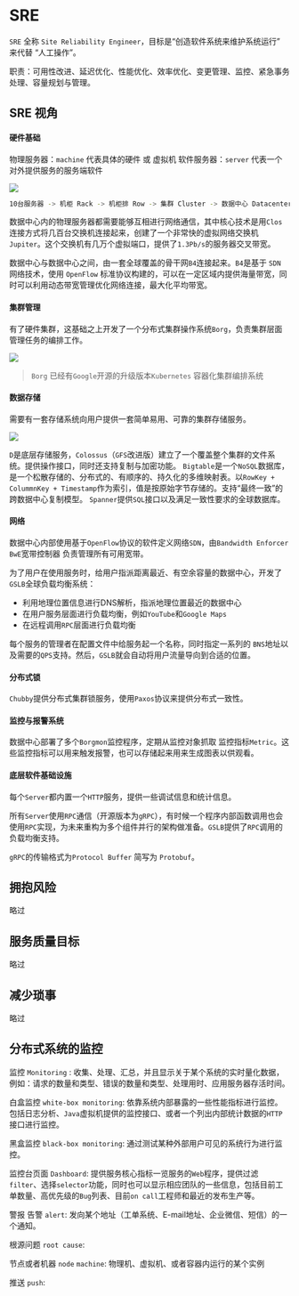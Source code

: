 # SRE

`SRE` 全称 `Site Reliability Engineer`，目标是“创造软件系统来维护系统运行” 来代替 “人工操作”。 

职责：可用性改进、延迟优化、性能优化、效率优化、变更管理、监控、紧急事务处理、容量规划与管理。

## SRE 视角

#### 硬件基础

物理服务器：`machine` 代表具体的硬件 或 虚拟机
软件服务器：`server` 代表一个对外提供服务的服务端软件

![](https://img.codekissyoung.com/2020/01/21/05187faa3a7805ad07336e4219706eb7.png)

```bash
10台服务器 -> 机柜 Rack -> 机柜排 Row -> 集群 Cluster -> 数据中心 Datacenter -> 园区 Campus 
```

数据中心内的物理服务器都需要能够互相进行网络通信，其中核心技术是用`Clos`连接方式将几百台交换机连接起来，创建了一个非常快的虚拟网络交换机`Jupiter`。这个交换机有几万个虚拟端口，提供了`1.3Pb/s`的服务器交叉带宽。

数据中心与数据中心之间，由一套全球覆盖的骨干网`B4`连接起来。`B4`是基于 `SDN` 网络技术，使用 `OpenFlow` 标准协议构建的，可以在一定区域内提供海量带宽，同时可以利用动态带宽管理优化网络连接，最大化平均带宽。

#### 集群管理

有了硬件集群，这基础之上开发了一个分布式集群操作系统`Borg`，负责集群层面管理任务的编排工作。

![](https://img.codekissyoung.com/2020/01/21/f0700dab99989223efa6d7b05f901785.png)

> `Borg` 已经有`Google`开源的升级版本`Kubernetes` 容器化集群编排系统

#### 数据存储

需要有一套存储系统向用户提供一套简单易用、可靠的集群存储服务。

![](https://img.codekissyoung.com/2020/01/21/d767341ed7d4d74ac3b2d277d621ebc2.png)

`D`是底层存储服务，`Colossus`（`GFS`改进版）建立了一个覆盖整个集群的文件系统。提供操作接口，同时还支持复制与加密功能。
`Bigtable`是一个`NoSQL`数据库，是一个松散存储的、分布式的、有顺序的、持久化的多维映射表。以`RowKey + ColummnKey + Timestamp`作为索引，值是按原始字节存储的。支持“最终一致”的跨数据中心复制模型。
`Spanner`提供`SQL`接口以及满足一致性要求的全球数据库。

#### 网络

数据中心内部使用基于`OpenFlow`协议的软件定义网络`SDN`，由`Bandwidth Enforcer BwE`宽带控制器 负责管理所有可用宽带。

为了用户在使用服务时，给用户指派距离最近、有空余容量的数据中心，开发了`GSLB`全球负载均衡系统：

- 利用地理位置信息进行DNS解析，指派地理位置最近的数据中心
- 在用户服务层面进行负载均衡，例如`YouTube`和`Google Maps`
- 在远程调用`RPC`层面进行负载均衡

每个服务的管理者在配置文件中给服务起一个名称，同时指定一系列的 `BNS`地址以及需要的`QPS`支持。然后，`GSLB`就会自动将用户流量导向到合适的位置。

#### 分布式锁

`Chubby`提供分布式集群锁服务，使用`Paxos`协议来提供分布式一致性。

#### 监控与报警系统

数据中心部署了多个`Borgmon`监控程序，定期从监控对象抓取 监控指标`Metric`。这些监控指标可以用来触发报警，也可以存储起来用来生成图表以供观看。

#### 底层软件基础设施

每个`Server`都内置一个`HTTP`服务，提供一些调试信息和统计信息。

所有`Server`使用`RPC`通信（开源版本为`gRPC`），有时候一个程序内部函数调用也会使用`RPC`实现，为未来重构为多个组件并行的架构做准备。`GSLB`提供了`RPC`调用的负载均衡支持。

`gRPC`的传输格式为`Protocol Buffer` 简写为 `Protobuf`。

## 拥抱风险

略过

## 服务质量目标

略过

## 减少琐事

略过

## 分布式系统的监控

监控 `Monitoring` : 收集、处理、汇总，并且显示关于某个系统的实时量化数据，例如：请求的数量和类型、错误的数量和类型、处理用时、应用服务器存活时间。

白盒监控 `white-box monitoring`: 依靠系统内部暴露的一些性能指标进行监控。包括日志分析、`Java`虚拟机提供的监控接口、或者一个列出内部统计数据的`HTTP`接口进行监控。

黑盒监控 `black-box monitoring`: 通过测试某种外部用户可见的系统行为进行监控。

监控台页面 `Dashboard`: 提供服务核心指标一览服务的`Web`程序，提供过滤`filter`、选择`selector`功能，同时也可以显示相应团队的一些信息，包括目前工单数量、高优先级的`Bug`列表、目前`on call`工程师和最近的发布生产等。

警报 告警 `alert`: 发向某个地址（工单系统、E-mail地址、企业微信、短信）的一个通知。

根源问题 `root cause`: 

节点或者机器 `node` `machine`: 物理机、虚拟机、或者容器内运行的某个实例

推送 `push`:










